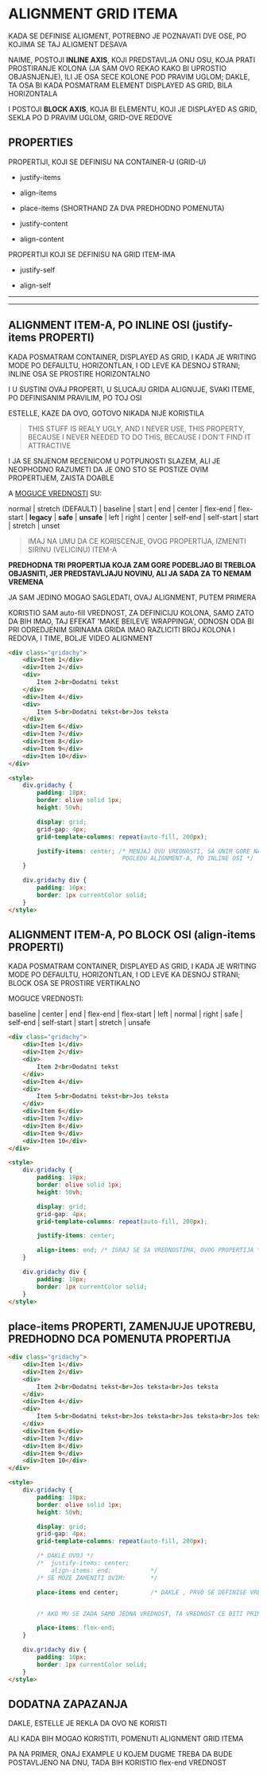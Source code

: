 # ALIGNMENT GRID ITEMA

KADA SE DEFINISE ALIGMENT, POTREBNO JE POZNAVATI DVE OSE, PO KOJIMA SE TAJ ALIGMENT DESAVA

NAIME, POSTOJI **INLINE AXIS**, KOJI PREDSTAVLJA ONU OSU, KOJA PRATI PROSTIRANJE KOLONA (JA SAM OVO REKAO KAKO BI UPROSTIO OBJASNJENJE), ILI JE OSA SECE KOLONE POD PRAVIM UGLOM; DAKLE, TA OSA BI KADA POSMATRAM ELEMENT DISPLAYED AS GRID, BILA HORIZONTALA

I POSTOJI **BLOCK AXIS**, KOJA BI ELEMENTU, KOJI JE DISPLAYED AS GRID, SEKLA PO D PRAVIM UGLOM, GRID-OVE REDOVE

## PROPERTIES

PROPERTIJI, KOJI SE DEFINISU NA CONTAINER-U (GRID-U)

- justify-items

- align-items

- place-items (SHORTHAND ZA DVA PREDHODNO POMENUTA)

- justify-content

- align-content

PROPERTIJI KOJI SE DEFINISU NA GRID ITEM-IMA

- justify-self

- align-self

****
****

## ALIGNMENT ITEM-A, PO INLINE OSI (justify-items PROPERTI)

KADA POSMATRAM CONTAINER, DISPLAYED AS GRID, I KADA JE WRITING MODE PO DEFAULTU, HORIZONTLAN, I OD LEVE KA DESNOJ STRANI; INLINE OSA SE PROSTIRE HORIZONTALNO

I U SUSTINI OVAJ PROPERTI, U SLUCAJU GRIDA ALIGNUJE, SVAKI ITEME, PO DEFINISANIM PRAVILIM, PO TOJ OSI

ESTELLE, KAZE DA OVO, GOTOVO NIKADA NIJE KORISTILA

> THIS STUFF IS REALY UGLY, AND I NEVER USE, THIS PROPERTY, BECAUSE I NEVER NEEDED TO DO THIS, BECAUSE I DON'T FIND IT ATTRACTIVE

I JA SE SNJENOM RECENICOM U POTPUNOSTI SLAZEM, ALI JE NEOPHODNO RAZUMETI DA JE ONO STO SE POSTIZE OVIM PROPERTIJEM, ZAISTA DOABLE

A [MOGUCE VREDNOSTI](https://estelle.github.io/cssmastery/grid/#slide36) SU:

normal | stretch (DEFAULT) | baseline | start |  end | center | flex-end | flex-start | **legacy** | **safe** | **unsafe** | left | right | center | self-end | self-start | start | stretch | unset

> IMAJ NA UMU DA CE KORISCENJE, OVOG PROPERTIJA, IZMENITI SIRINU (VELICINU) ITEM-A

**PREDHODNA TRI PROPERTIJA KOJA ZAM GORE PODEBLJAO BI TREBLOA OBJASNITI, JER PREDSTAVLJAJU NOVINU, ALI JA SADA ZA TO NEMAM VREMENA**

JA SAM JEDINO MOGAO SAGLEDATI, OVAJ ALIGNMENT, PUTEM PRIMERA

KORISTIO SAM auto-fill VREDNOST, ZA DEFINICIJU KOLONA, SAMO ZATO DA BIH IMAO, TAJ EFEKAT 'MAKE BEILEVE WRAPPINGA', ODNOSN ODA BI PRI ODREDJENIM SIRINAMA GRIDA IMAO RAZLICITI BROJ KOLONA I REDOVA, I TIME, BOLJE VIDEO ALIGNMENT

```HTML
<div class="gridachy">
    <div>Item 1</div>
    <div>Item 2</div>
    <div>
        Item 2<br>Dodatni tekst
    </div>
    <div>Item 4</div>
    <div>
        Item 5<br>Dodatni tekst<br>Jos teksta
    </div>
    <div>Item 6</div>
    <div>Item 7</div>
    <div>Item 8</div>
    <div>Item 9</div>
    <div>Item 10</div>
</div>

<style>
    div.gridachy {
        padding: 18px;
        border: olive solid 1px;
        height: 50vh;

        display: grid;
        grid-gap: 4px;
        grid-template-columns: repeat(auto-fill, 200px);

        justify-items: center; /* MENJAJ OVU VREDNOSTI, SA ONIM GORE NAVEDENIM, PA VIDI, KAKAV CE TO EFEKAT DATI U
                                POGLEDU ALIGNMENT-A, PO INLINE OSI */
    }

    div.gridachy div {
        padding: 10px;
        border: 1px currentColor solid;
    }
</style>
```

## ALIGNMENT ITEM-A, PO BLOCK OSI (align-items PROPERTI)

KADA POSMATRAM CONTAINER, DISPLAYED AS GRID, I KADA JE WRITING MODE PO DEFAULTU, HORIZONTLAN, I OD LEVE KA DESNOJ STRANI; BLOCK OSA SE PROSTIRE VERTIKALNO

MOGUCE VREDNOSTI:

baseline | center | end | flex-end | flex-start | left | normal | right | safe | self-end | self-start | start | stretch | unsafe

```HTML
<div class="gridachy">
    <div>Item 1</div>
    <div>Item 2</div>
    <div>
        Item 2<br>Dodatni tekst
    </div>
    <div>Item 4</div>
    <div>
        Item 5<br>Dodatni tekst<br>Jos teksta
    </div>
    <div>Item 6</div>
    <div>Item 7</div>
    <div>Item 8</div>
    <div>Item 9</div>
    <div>Item 10</div>
</div>

<style>
    div.gridachy {
        padding: 18px;
        border: olive solid 1px;
        height: 50vh;

        display: grid;
        grid-gap: 4px;
        grid-template-columns: repeat(auto-fill, 200px);

        justify-items: center;

        align-items: end; /* IGRAJ SE SA VREDNOSTIMA, OVOG PROPERTIJA */
    }

    div.gridachy div {
        padding: 10px;
        border: 1px currentColor solid;
    }
</style>
```

## place-items PROPERTI, ZAMENJUJE UPOTREBU, PREDHODNO DCA POMENUTA PROPERTIJA

```HTML
<div class="gridachy">
    <div>Item 1</div>
    <div>Item 2</div>
    <div>
        Item 2<br>Dodatni tekst<br>Jos teksta<br>Jos teksta
    </div>
    <div>Item 4</div>
    <div>
        Item 5<br>Dodatni tekst<br>Jos teksta<br>Jos teksta<br>Jos teksta<br>Jos nekog onog blah bla teksta<br>Jos teksta
    </div>
    <div>Item 6</div>
    <div>Item 7</div>
    <div>Item 8</div>
    <div>Item 9</div>
    <div>Item 10</div>
</div>

<style>
    div.gridachy {
        padding: 18px;
        border: olive solid 1px;
        height: 50vh;

        display: grid;
        grid-gap: 4px;
        grid-template-columns: repeat(auto-fill, 200px);

        /* DAKLE OVOJ */
        /*  justify-items: center;  
            align-items: end;           */
        /* SE MOZE ZAMENITI OVIM:       */

        place-items end center;         /* DAKLE , PRVO SE DEFINISE VREDNOST ZA align-items, PA onda za justify-items */


        /* AKO MU SE ZADA SAMO JEDNA VREDNOST, TA VREDNOST CE BITI PRIMENJEN I ZA align-items, I ZA justify-items */

        place-items: flex-end;
    }

    div.gridachy div {
        padding: 10px;
        border: 1px currentColor solid;
    }
</style>
```

## DODATNA ZAPAZANJA

DAKLE, ESTELLE JE REKLA DA OVO NE KORISTI

ALI KADA BIH MOGAO KORISTITI, POMENUTI ALIGNMENT GRID ITEMA

PA NA PRIMER, ONAJ EXAMPLE U KOJEM DUGME TREBA DA BUDE POSTAVLJENO NA DNU, TADA BIH KORISTIO flex-end VREDNOST

